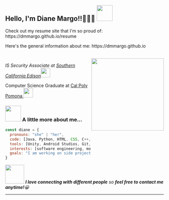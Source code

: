 

<!--
# It's me, Diane!👋👋👋

**dmmargo/dmmargo** is a ✨ _special_ ✨ repository because its `README.md` (this file) appears on your GitHub profile.

Here are some ideas to get you started:

- 🔭 I’m currently working on 
- 🌱 I’m currently learning ...
- 👯 I’m looking to collaborate on ...
- 🤔 I’m looking for help with ...
- 💬 Ask me about ...
- 📫 How to reach me: ...
- 😄 Pronouns: ...
- ⚡ Fun fact: ...
-->

<h2> Hello, I'm Diane Margo!!👋👋👋 <img src="https://media4.giphy.com/media/j0dfrH9q6MBIbVtp4v/giphy.gif?cid=790b76116da7ff2ec7820aa17fac7c596714af980fb71c47&rid=giphy.gif&ct=s" width="50"></h2>

<p>Check out my resume site that I'm so proud of: https://dmmargo.github.io/resume</p>
<p>Here's the general information about me: https://dmmargo.github.io</p>
</br>

<img align='right' src="https://scontent-sjc3-1.xx.fbcdn.net/v/t1.6435-9/96529480_3267793273233880_7456715481064407040_n.jpg?_nc_cat=104&ccb=1-3&_nc_sid=09cbfe&_nc_ohc=MOavOdpwrD8AX-9JwcU&_nc_ht=scontent-sjc3-1.xx&oh=8189c4acc3d4b8480cec46c4178a0fa2&oe=60D13E59" width="230">

<p><em>IS Security Associate at 
  <a href="https://www.sce.com/">Southern California Edison</a><img src="https://pbs.twimg.com/profile_images/1217944376850014209/VyxO_Sqq_400x400.jpg" width="30">
</em></p>
Computer Science Graduate at 
  <a href="https://www.cpp.edu/">Cal Poly Pomona </a><img src="https://encrypted-tbn0.gstatic.com/images?q=tbn:ANd9GcSyKxyXpa5tBQulWiI9L2e-nNkrJCUfXpI7MlINz250r8MNW_aazSGKORZp9EnigzygTQA&usqp=CAU" width="30"> 
</em></p>


### <img src="https://data.whicdn.com/images/251791502/original.gif" width="50"> A little more about me...  

```javascript
const diane = {
  pronouns: "she" | "her",
  code: [Java, Python, HTML, CSS, C++, C, C#, javascript],
  tools: [Unity, Android Studios, Git, Flutter],
  interests: [software engineering, mobile/web development, game development, network],
  goals: "I am working on side projects to keep my skills sharp"
}
```

<img src="https://thumbs.gfycat.com/HeftyGreenAidi-max-1mb.gif" width="60"> <em><b>I love connecting with different people</b> so <b>feel free to contact me anytime!</b>😀</em>

---
